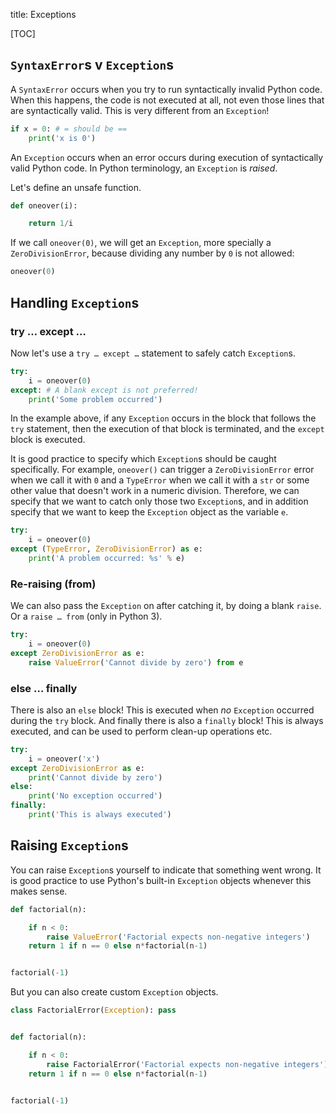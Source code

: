 title: Exceptions


[TOC]



## `SyntaxError`s v `Exception`s

A `SyntaxError` occurs when you try to run syntactically invalid Python code. When this happens, the code is not executed at all, not even those lines that are syntactically valid. This is very different from an `Exception`!


```python
if x = 0: # = should be ==
    print('x is 0')
```

An `Exception` occurs when an error occurs during execution of syntactically valid Python code. In Python terminology, an `Exception` is *raised*.

Let's define an unsafe function.


```python
def oneover(i):

    return 1/i

```

If we call `oneover(0)`, we will get an `Exception`, more specially a `ZeroDivisionError`, because dividing any number by `0` is not allowed:

```python
oneover(0)
```

## Handling `Exception`s

### try … except …

Now let's use a `try … except …` statement to safely catch `Exception`s.

```python
try:
    i = oneover(0)
except: # A blank except is not preferred!
    print('Some problem occurred')
```

In the example above, if any `Exception` occurs in the block that follows the `try` statement, then the execution of that block is terminated, and the `except` block is executed.

It is good practice to specify which `Exception`s should be caught specifically. For example, `oneover()` can trigger a `ZeroDivisionError` error when we call it with `0` and a `TypeError` when we call it with a `str` or some other value that doesn't work in a numeric division. Therefore, we can specify that we want to catch only those two `Exception`s, and in addition specify that we want to keep the `Exception` object as the variable `e`.


```python
try:
    i = oneover(0)
except (TypeError, ZeroDivisionError) as e:
    print('A problem occurred: %s' % e)
```



### Re-raising (from)

We can also pass the `Exception` on after catching it, by doing a blank `raise`. Or a `raise … from` (only in Python 3).


```python
try:
    i = oneover(0)
except ZeroDivisionError as e:
    raise ValueError('Cannot divide by zero') from e

```

### else … finally

There is also an `else` block! This is executed when *no* `Exception` occurred during the `try` block. And finally there is also a `finally` block! This is always executed, and can be used to perform clean-up operations etc.


```python
try:
    i = oneover('x')
except ZeroDivisionError as e:
    print('Cannot divide by zero')
else:
    print('No exception occurred')
finally:
    print('This is always executed')
```

## Raising `Exception`s

You can raise `Exception`s yourself to indicate that something went wrong. It is good practice to use Python's built-in `Exception` objects whenever this makes sense.

```python
def factorial(n):

    if n < 0:
        raise ValueError('Factorial expects non-negative integers')
    return 1 if n == 0 else n*factorial(n-1)


factorial(-1)
```


But you can also create custom `Exception` objects.


```python
class FactorialError(Exception): pass


def factorial(n):

    if n < 0:
        raise FactorialError('Factorial expects non-negative integers')
    return 1 if n == 0 else n*factorial(n-1)


factorial(-1)
```
